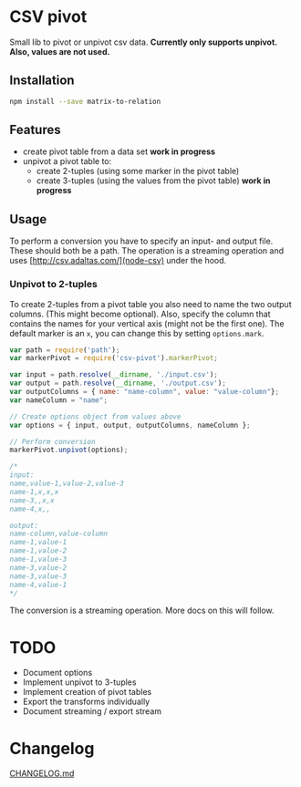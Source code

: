 # CSV pivot
Small lib to pivot or unpivot csv data. **Currently only supports unpivot. Also, values are not used.**

## Installation
```bash
npm install --save matrix-to-relation
```

## Features

- create pivot table from a data set **work in progress**
- unpivot a pivot table to:
  - create 2-tuples (using some marker in the pivot table)
  - create 3-tuples (using the values from the pivot table) **work in progress**  


## Usage
To perform a conversion you have to specify an input- and output file. These should both be a path. 
The operation is a streaming operation and uses [http://csv.adaltas.com/](node-csv) under the hood.

### Unpivot to 2-tuples

To create 2-tuples from a pivot table you also need to name the two output columns. (This might become optional).
Also, specify the column that contains the names for your vertical axis (might not be the first one).
The default marker is an ```x```, you can change this by setting ```options.mark```.

```JavaScript
var path = require('path');
var markerPivot = require('csv-pivot').markerPivot;

var input = path.resolve(__dirname, './input.csv');
var output = path.resolve(__dirname, './output.csv');
var outputColumns = { name: "name-column", value: "value-column"};
var nameColumn = "name";

// Create options object from values above
var options = { input, output, outputColumns, nameColumn };

// Perform conversion
markerPivot.unpivot(options);

/*
input: 
name,value-1,value-2,value-3
name-1,x,x,x
name-3,,x,x
name-4,x,,

output:
name-column,value-column
name-1,value-1
name-1,value-2
name-1,value-3
name-3,value-2
name-3,value-3
name-4,value-1
*/

```

The conversion is a streaming operation. More docs on this will follow.

# TODO

- Document options
- Implement unpivot to 3-tuples
- Implement creation of pivot tables
- Export the transforms individually 
- Document streaming / export stream

# Changelog
[CHANGELOG.md](CHANGELOG.md)
